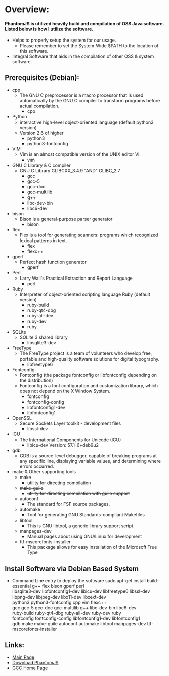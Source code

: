 

# Overview:
#### PhantomJS is utilized heavily build and compilation of OSS Java software. Listed below is how I utilize the software.
- Helps to properly setup the system for our usage.
  * Please remember to set the System-Wide $PATH to the location of this software.
- Integral Software that aids in the compilation of other OSS & system software.

## Prerequisites (Debian):
- cpp
  * The GNU C preprocessor is a macro processor that is used automatically by the GNU C compiler to transform programs before actual compilation.
    * cpp
- Python
  * interactive high-level object-oriented language (default python3 version)
  * Version 2.6 of higher
    * python3
    * python3-fontconfig
- VIM
  * Vim is an almost compatible version of the UNIX editor Vi.
    * vim
- GNU C Library & C compiler
  * GNU C Library GLIBCXX_3.4.9 "AND" GLIBC_2.7  
    * gcc
    * gcc-5
    * gcc-doc
    * gcc-multilib
    * g++
    * libc-dev-bin
    * libc6-dev
- bison
  * Bison is a general-purpose parser generator
    * bison
- flex
  * Flex is a tool for generating scanners: programs which recognized lexical patterns in text.
    * flex
    * flexc++
- gperf
  * Perfect hash function generator
    * gperf
- Perl
  * Larry Wall's Practical Extraction and Report Language
    * perl
- Ruby
  * Interpreter of object-oriented scripting language Ruby (default version)
    * ruby-build
    * ruby-qt4-dbg
    * ruby-all-dev
    * ruby-dev
    * ruby
- SQLite
  * SQLite 3 shared library
    * libsqlite3-dev
- FreeType
  * The FreeType project is a team of volunteers who develop free, portable and high-quality software solutions for digital typography.
    * libfreetype6
- Fontconfig
  * Fontconfig (the package fontconfig or libfontconfig depending on the distribution)
  * Fontconfig is a font configuration and customization library, which does not depend on the X Window System.
    * fontconfig
    * fontconfig-config
    * libfontconfig1-dev
    * libfontconfig1
- OpenSSL
  * Secure Sockets Layer toolkit - development files
    * libssl-dev
- ICU
  * The International Components for Unicode (ICU)
    * libicu-dev      Version: 57.1-6+deb9u2
- gdb
  * GDB is a source-level debugger, capable of breaking programs at any specific line, displaying variable values, and determining where errors occurred.
- make & Other supporting tools
  * make
    * utility for directing compilation
  * ~~make-guile~~
    * ~~utility for directing compilation with guile support~~
  * autoconf
    * The standard for FSF source packages.
  * automake
    * Tool for generating GNU Standards-compliant Makefiles
  * libtool
    * This is GNU libtool, a generic library support script.
  * manpages-dev
    * Manual pages about using GNU/Linux for development
  * ttf-mscorefonts-installer
    * This package allows for easy installation of the Microsoft True Type

## Install Software via Debian Based System
- Command Line entry to deploy the software
    sudo apt-get install build-essential g++ flex bison gperf perl \
      libsqlite3-dev libfontconfig1-dev libicu-dev libfreetype6 libssl-dev \
      libpng-dev libjpeg-dev libx11-dev libxext-dev \
      python3 python3-fontconfig cpp vim flexc++ \
      gcc gcc-5 gcc-doc gcc-multilib g++ libc-dev-bin libc6-dev \
      ruby-build ruby-qt4-dbg ruby-all-dev ruby-dev ruby \
      fontconfig fontconfig-config libfontconfig1-dev libfontconfig1 \
      gdb make make-guile autoconf automake libtool manpages-dev ttf-mscorefonts-installer

## Links:
- [Main Page](http://phantomjs.org "Main PhantomJS URL")
- [Download PhantomJS](http://phantomjs.org/download.html "PhantomJS Download URL")
- [GCC Home Page](https://gcc.gnu.org/ "GCC Main Home Page")
